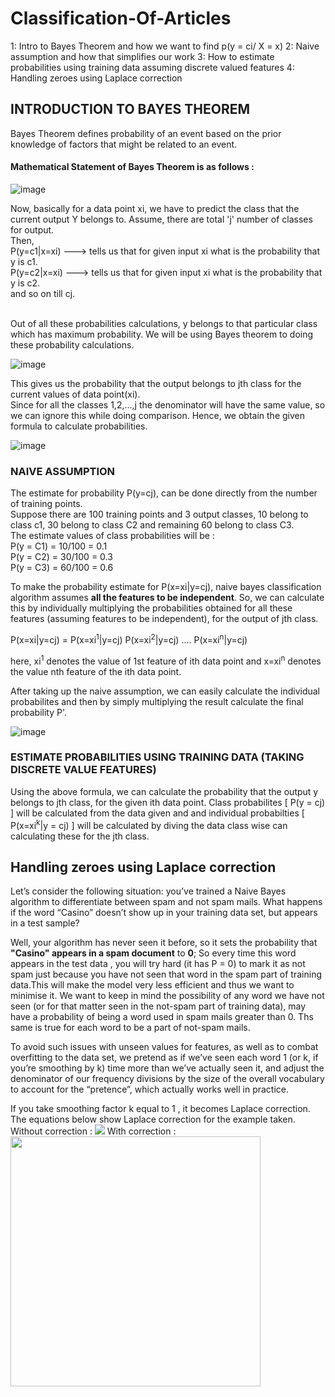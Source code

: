 # Classification-Of-Articles

 1: Intro to Bayes Theorem and how we want to find p(y = ci/ X = x)
 2: Naive assumption and how that simplifies our work
 3: How to estimate probabilities using training data assuming discrete valued features
 4: Handling zeroes using Laplace correction

## INTRODUCTION TO BAYES THEOREM
Bayes Theorem defines probability of an event based on the prior knowledge of factors that might be related to an event.

#### Mathematical Statement of Bayes Theorem is as follows :
![image](https://user-images.githubusercontent.com/40559132/42380984-4c58f854-814d-11e8-8ab5-f6c64c392f56.png)

Now, basically  for a data point xi, we have to predict the class that the current output Y belongs to. Assume, there are total 'j' number of classes for output.<br/>
Then, <br/>
P(y=c1|x=xi) ---> tells us that for given input xi what is the probability that y is c1. <br/>
P(y=c2|x=xi) ---> tells us that for given input xi what is the probability that y is c2. <br/>
and so on till cj. <br/><br/>

Out of all these probabilities calculations, y belongs to that particular class which has maximum probability.
We will be using Bayes theorem to doing these probability calculations. <br/>

![image](https://user-images.githubusercontent.com/40559132/42381299-3e0c1816-814e-11e8-8a90-0e4bf199e21f.png)


This gives us the probability that the output belongs to jth class for the current values of data point(xi). <br/>
Since for all the classes 1,2,...,j the denominator will have the same value, so we can ignore this while doing comparison. Hence, we obtain the given formula to calculate probabilities.

![image](https://user-images.githubusercontent.com/40559132/42381331-5651d0fa-814e-11e8-920e-81abbaa7b375.png)




### NAIVE ASSUMPTION 
The estimate for probability P(y=cj), can be done directly from the number of training points. <br/>
Suppose there are 100 training points and 3 output classes, 10 belong to class c1, 30 belong to class C2 and remaining 60 belong to class C3. <br/>
The estimate values of class probabilities will be : <br/>
P(y = C1) = 10/100 = 0.1 <br/>
P(y = C2) = 30/100 = 0.3 <br/>
P(y = C3) = 60/100 = 0.6 <br/>

To make the probability estimate for P(x=xi|y=cj), naive bayes classification algorithm assumes <b>all the features to be independent</b>. So, we can calculate this by individually multiplying the probabilities obtained for all these features (assuming features to be independent), for the output of jth class.

P(x=xi|y=cj) = P(x=xi<sup>1</sup>|y=cj) P(x=xi<sup>2</sup>|y=cj) .... P(x=xi<sup>n</sup>|y=cj)

here, xi<sup>1</sup> denotes the value of 1st feature of ith data point and x=xi<sup>n</sup> denotes the value nth feature of the ith data point.

After taking up the naive assumption, we can easily calculate the individual probabilites and then by simply multiplying the result calculate the final probability P'.

![image](https://user-images.githubusercontent.com/40559132/42381200-00686b2c-814e-11e8-99cb-f8d176d82ff0.png)

### ESTIMATE PROBABILITIES USING TRAINING DATA (TAKING DISCRETE VALUE FEATURES)
Using the above formula, we can calculate the probability that the output y belongs to jth class, for the given ith data point. Class probabilites [ P(y = cj) ] will be calculated from the data given and and individual probabilties [ P(x=xi<sup>k</sup>|y = cj) ] will be calculated by diving the data class wise can calculating these for the jth class.  

## Handling zeroes using Laplace correction
Let’s consider the following situation: you’ve trained a Naive Bayes algorithm to differentiate between spam and not spam mails. What happens if the word “Casino” doesn’t show up in your training data set, but appears in a test sample?

Well, your algorithm has never seen it before, so it sets the probability that <b>"Casino" appears in a spam document</b> to <b>0</b>; So every time this word appears in the test data , you will try hard (it has P = 0) to mark it as not spam just because you have not seen that word in the spam part of training data.This will make the model very less efficient and thus we want to minimise it. We want to keep in mind the possibility of any word we have not seen (or for that matter seen in the not-spam part of training data), may have a probability of being a word used in spam mails greater than 0. Ths same is true for each word to be a part of not-spam mails. 

To avoid such issues with unseen values for features, as well as to combat overfitting to the data set, we pretend as if we’ve seen each word 1 (or k, if you’re smoothing by k) time more than we’ve actually seen it, and adjust the denominator of our frequency divisions by the size of the overall vocabulary to account for the “pretence”, which actually works well in practice.

If you take smoothing factor k equal to 1 , it becomes Laplace correction.
The equations below show Laplace correction for the example taken.
<br>Without correction : 
<img src="L_corr.png">
With correction :
<img src="L_corr1.png" width="400px">




